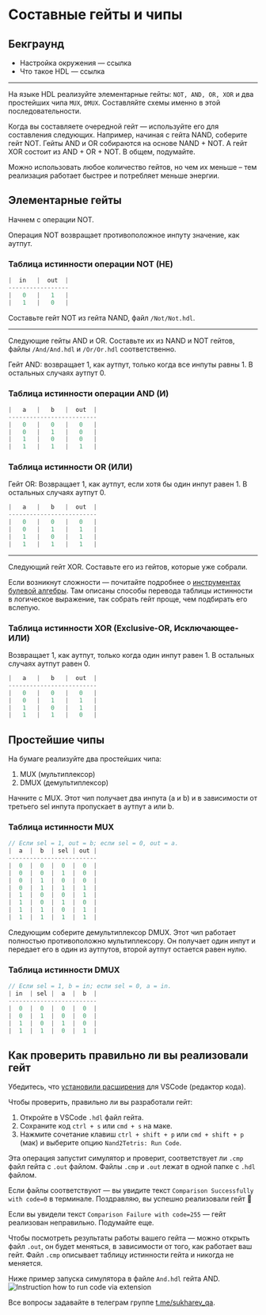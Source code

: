 # Составные гейты и чипы

## Бекграунд

- Настройка окружения — ссылка
- Что такое HDL — ссылка

---

На языке HDL реализуйте элементарные гейты: `NOT, AND, OR, XOR` и два простейших чипа `MUX`, `DMUX`. Составляйте схемы именно в этой последовательности.

Когда вы составляете очередной гейт — используйте его для составления следующих. Например, начиная с гейта NAND, соберите гейт NOT. Гейты AND и OR собираются на основе NAND + NOT. А гейт XOR состоит из AND + OR + NOT. В общем, подумайте.

Можно использовать любое количество гейтов, но чем их меньше – тем реализация работает быстрее и потребляет меньше энергии.

## Элементарные гейты

Начнем с операции NOT.

Операция NOT возвращает противоположное инпуту значение, как аутпут.

### Таблица истинности операции NOT (НЕ)

```c
|  in   |  out  |
-----------------
|   0   |   1   |
|   1   |   0   |
```

Составьте гейт NOT из гейта NAND, файл `/Not/Not.hdl`.

---

Следующие гейты AND и OR. Составьте их из NAND и NOT гейтов, файлы `/And/And.hdl` и `/Or/Or.hdl` соответственно.

Гейт AND: возвращает 1, как аутпут, только когда все инпуты равны 1. В остальных случаях аутпут 0.

### Таблица истинности операции AND (И)

```c
|   a   |   b   |  out  |
-------------------------
|   0   |   0   |   0   |
|   0   |   1   |   0   |
|   1   |   0   |   0   |
|   1   |   1   |   1   |
```

### Таблица истинности OR (ИЛИ)

Гейт OR: Возвращает 1, как аутпут, если хотя бы один инпут равен 1. В остальных случаях аутпут 0.

```c
|   a   |   b   |  out  |
-------------------------
|   0   |   0   |   0   |
|   0   |   1   |   1   |
|   1   |   0   |   1   |
|   1   |   1   |   1   |
```

---

Следующий гейт XOR. Составьте его из гейтов, которые уже собрали.

Если возникнут сложности — почитайте подробнее о [инструментах булевой алгебры](basics/how-computer-does-math/boolean-algebra/index.md). Там описаны способы перевода таблицы истинности в логическое выражение, так собрать гейт проще, чем подбирать его вслепую.

### Таблица истинности XOR (Exclusive-OR, Исключающее-ИЛИ)

Возвращает 1, как аутпут, только когда один инпут равен 1. В остальных случаях аутпут равен 0.

```c
|   a   |   b   |  out  |
-------------------------
|   0   |   0   |   0   |
|   0   |   1   |   1   |
|   1   |   0   |   1   |
|   1   |   1   |   0   |
```

## Простейшие чипы

На бумаге реализуйте два простейших чипа:

1. MUX (мультиплексор)
2. DMUX (демультиплексор)

Начните с MUX. Этот чип получает два инпута (a и b) и в зависимости от третьего sel инпута пропускает в аутпут a или b.

### Таблица истинности MUX

```c
// Если sel = 1, out = b; если sel = 0, out = a.
|  a  |  b  | sel | out |
-------------------------
|  0  |  0  |  0  |  0  |
|  0  |  0  |  1  |  0  |
|  0  |  1  |  0  |  0  |
|  0  |  1  |  1  |  1  |
|  1  |  0  |  0  |  1  |
|  1  |  0  |  1  |  0  |
|  1  |  1  |  0  |  1  |
|  1  |  1  |  1  |  1  |
```

Следующим соберите демультиплексор DMUX. Этот чип работает полностью противоположно мультиплексору. Он получает один инпут и передает его в один из аутпутов, второй аутпут остается равен нулю.

### Таблица истинности DMUX

```c
// Если sel = 1, b = in; если sel = 0, a = in.
| in  | sel |  a  |  b  |
-------------------------
|  0  |  0  |  0  |  0  |
|  0  |  1  |  0  |  0  |
|  1  |  0  |  1  |  0  |
|  1  |  1  |  0  |  1  |
```

## Как проверить правильно ли вы реализовали гейт

Убедитесь, что [установили расширения](https://github.com/di-sukharev/computer/tree/master/README.md) для VSCode (редактор кода).

Чтобы проверить, правильно ли вы разработали гейт:

1. Откройте в VSCode `.hdl` файл гейта.
2. Сохраните код `ctrl + s` или `cmd + s` на маке.
3. Нажмите сочетание клавиш `ctrl + shift + p` или `cmd + shift + p` (мак) и выберите опцию `Nand2Tetris: Run Code`.

Эта операция запустит симулятор и проверит, соответствует ли `.cmp` файл гейта с `.out` файлом. Файлы `.cmp` и `.out` лежат в одной папке с `.hdl` файлом.

Если файлы соответствуют — вы увидите текст `Comparison Successfully with code=0` в терминале. Поздравляю, вы успешно реализовали гейт 🎉

Если вы увидели текст `Comparison Failure with code=255` — гейт реализован неправильно. Подумайте еще.

Чтобы посмотреть результаты работы вашего гейта — можно открыть файл `.out`, он будет меняться, в зависимости от того, как работает ваш гейт. Файл `.cmp` описывает таблицу истинности гейта и никогда не меняется.

Ниже пример запуска симулятора в файле `And.hdl` гейта AND.
![Instruction how to run code via extension](https://github.com/di-sukharev/computer/tree/master/img/how2run-code.png)

Все вопросы задавайте в телеграм группе [t.me/sukharev_qa](https://www.t.me/sukharev_qa).
